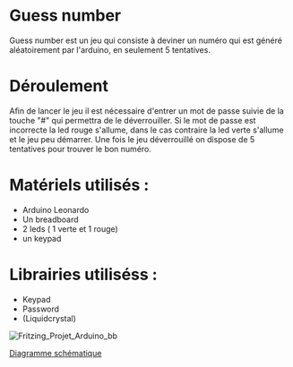 # Guess number

Guess number est un jeu qui consiste à deviner un numéro qui est généré aléatoirement par l'arduino, en seulement 5 tentatives.

# Déroulement

Afin de lancer le jeu il est nécessaire d'entrer un mot de passe suivie de la touche "#" qui permettra de le déverrouiller. Si le mot de passe est incorrecte la led rouge s'allume, dans le cas contraire la led verte s'allume et le jeu peu démarrer.
Une fois le jeu déverrouillé on dispose de 5 tentatives pour trouver le bon numéro.


# Matériels utilisés : 

- Arduino Leonardo
- Un breadboard
- 2 leds ( 1 verte et 1 rouge)
- un keypad

# Librairies utiliséss : 

- Keypad
- Password
- (Liquidcrystal)


![Fritzing_Projet_Arduino_bb](Fritzing_Projet_Arduino_bb.png)

[Diagramme schématique](dev/keypad/Keypad/Fritzing_Projet_Arduino_bb.png)
